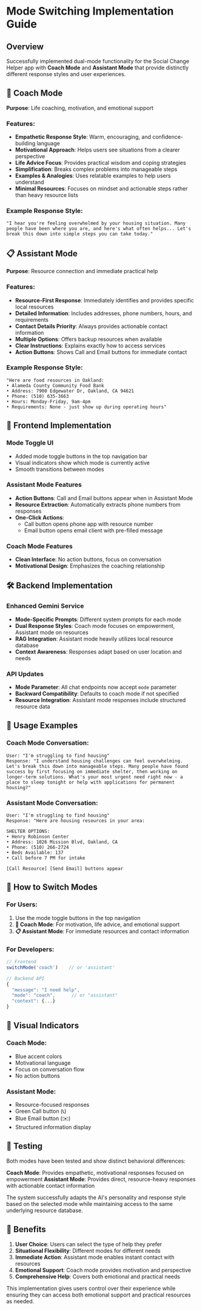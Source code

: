 # Mode Switching Implementation Guide

## Overview

Successfully implemented dual-mode functionality for the Social Change Helper app with **Coach Mode** and **Assistant Mode** that provide distinctly different response styles and user experiences.

## 🧠 Coach Mode

**Purpose**: Life coaching, motivation, and emotional support

### Features:

- **Empathetic Response Style**: Warm, encouraging, and confidence-building language
- **Motivational Approach**: Helps users see situations from a clearer perspective
- **Life Advice Focus**: Provides practical wisdom and coping strategies
- **Simplification**: Breaks complex problems into manageable steps
- **Examples & Analogies**: Uses relatable examples to help users understand
- **Minimal Resources**: Focuses on mindset and actionable steps rather than heavy resource lists

### Example Response Style:

```
"I hear you're feeling overwhelmed by your housing situation. Many people have been where you are, and here's what often helps... Let's break this down into simple steps you can take today."
```

## 📋 Assistant Mode

**Purpose**: Resource connection and immediate practical help

### Features:

- **Resource-First Response**: Immediately identifies and provides specific local resources
- **Detailed Information**: Includes addresses, phone numbers, hours, and requirements
- **Contact Details Priority**: Always provides actionable contact information
- **Multiple Options**: Offers backup resources when available
- **Clear Instructions**: Explains exactly how to access services
- **Action Buttons**: Shows Call and Email buttons for immediate contact

### Example Response Style:

```
"Here are food resources in Oakland:
• Alameda County Community Food Bank
• Address: 7900 Edgewater Dr, Oakland, CA 94621
• Phone: (510) 635-3663
• Hours: Monday-Friday, 9am-4pm
• Requirements: None - just show up during operating hours"
```

## 🎯 Frontend Implementation

### Mode Toggle UI

- Added mode toggle buttons in the top navigation bar
- Visual indicators show which mode is currently active
- Smooth transitions between modes

### Assistant Mode Features

- **Action Buttons**: Call and Email buttons appear when in Assistant Mode
- **Resource Extraction**: Automatically extracts phone numbers from responses
- **One-Click Actions**:
  - Call button opens phone app with resource number
  - Email button opens email client with pre-filled message

### Coach Mode Features

- **Clean Interface**: No action buttons, focus on conversation
- **Motivational Design**: Emphasizes the coaching relationship

## 🛠 Backend Implementation

### Enhanced Gemini Service

- **Mode-Specific Prompts**: Different system prompts for each mode
- **Dual Response Styles**: Coach mode focuses on empowerment, Assistant mode on resources
- **RAG Integration**: Assistant mode heavily utilizes local resource database
- **Context Awareness**: Responses adapt based on user location and needs

### API Updates

- **Mode Parameter**: All chat endpoints now accept `mode` parameter
- **Backward Compatibility**: Defaults to coach mode if not specified
- **Resource Integration**: Assistant mode responses include structured resource data

## 📱 Usage Examples

### Coach Mode Conversation:

```
User: "I'm struggling to find housing"
Response: "I understand housing challenges can feel overwhelming. Let's break this down into manageable steps. Many people have found success by first focusing on immediate shelter, then working on longer-term solutions. What's your most urgent need right now - a place to sleep tonight or help with applications for permanent housing?"
```

### Assistant Mode Conversation:

```
User: "I'm struggling to find housing"
Response: "Here are housing resources in your area:

SHELTER OPTIONS:
• Henry Robinson Center
• Address: 1026 Mission Blvd, Oakland, CA
• Phone: (510) 266-2724
• Beds Available: 137
• Call before 7 PM for intake

[Call Resource] [Send Email] buttons appear
```

## 🔄 How to Switch Modes

### For Users:

1. Use the mode toggle buttons in the top navigation
2. **🧠 Coach Mode**: For motivation, life advice, and emotional support
3. **📋 Assistant Mode**: For immediate resources and contact information

### For Developers:

```javascript
// Frontend
switchMode('coach')    // or 'assistant'

// Backend API
{
  "message": "I need help",
  "mode": "coach",      // or "assistant"
  "context": {...}
}
```

## 🎨 Visual Indicators

### Coach Mode:

- Blue accent colors
- Motivational language
- Focus on conversation flow
- No action buttons

### Assistant Mode:

- Resource-focused responses
- Green Call button (📞)
- Blue Email button (✉️)
- Structured information display

## 🧪 Testing

Both modes have been tested and show distinct behavioral differences:

**Coach Mode**: Provides empathetic, motivational responses focused on empowerment
**Assistant Mode**: Provides direct, resource-heavy responses with actionable contact information

The system successfully adapts the AI's personality and response style based on the selected mode while maintaining access to the same underlying resource database.

## 🚀 Benefits

1. **User Choice**: Users can select the type of help they prefer
2. **Situational Flexibility**: Different modes for different needs
3. **Immediate Action**: Assistant mode enables instant contact with resources
4. **Emotional Support**: Coach mode provides motivation and perspective
5. **Comprehensive Help**: Covers both emotional and practical needs

This implementation gives users control over their experience while ensuring they can access both emotional support and practical resources as needed.
